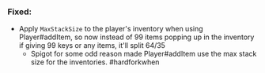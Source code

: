### Fixed:
- Apply `MaxStackSize` to the player's inventory when using Player#addItem, so now instead of 99 items popping up in the inventory if giving 99 keys or any items, it'll split 64/35
    - Spigot for some odd reason made Player#addItem use the max stack size for the inventories. #hardforkwhen